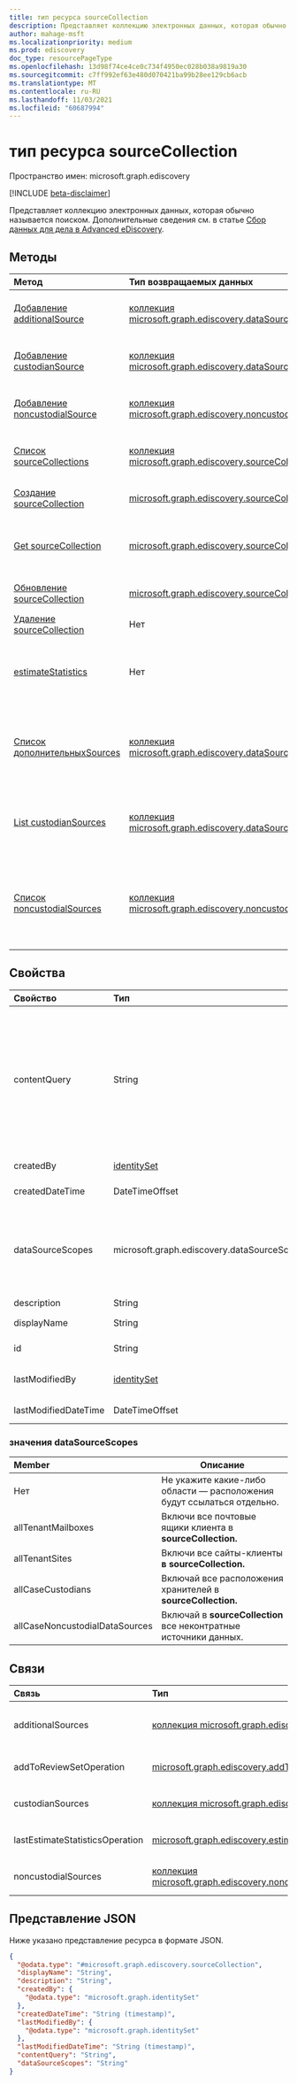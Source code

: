 ```yaml
---
title: тип ресурса sourceCollection
description: Представляет коллекцию электронных данных, которая обычно называется поиском.
author: mahage-msft
ms.localizationpriority: medium
ms.prod: ediscovery
doc_type: resourcePageType
ms.openlocfilehash: 13d98f74ce4ce0c734f4950ec028b038a9819a30
ms.sourcegitcommit: c7ff992ef63e480d070421ba99b28ee129cb6acb
ms.translationtype: MT
ms.contentlocale: ru-RU
ms.lasthandoff: 11/03/2021
ms.locfileid: "60687994"
---
```

# <a name="sourcecollection-resource-type"></a>тип ресурса sourceCollection

Пространство имен: microsoft.graph.ediscovery

[!INCLUDE [beta-disclaimer](../../includes/beta-disclaimer.md)]

Представляет коллекцию электронных данных, которая обычно называется поиском. Дополнительные сведения см. в статье [Сбор данных для дела в Advanced eDiscovery](/microsoft-365/compliance/collecting-data-for-ediscovery).

## <a name="methods"></a>Методы

|Метод|Тип возвращаемых данных|Описание|
|:---|:---|:---|
|[Добавление additionalSource](../api/ediscovery-sourcecollection-post-additionalsources.md)|[коллекция microsoft.graph.ediscovery.dataSource](../resources/ediscovery-datasource.md)|Добавьте дополнительный **объект dataSource** в исходный набор.|
|[Добавление custodianSource](../api/ediscovery-sourcecollection-post-custodiansources.md)|[коллекция microsoft.graph.ediscovery.dataSource](../resources/ediscovery-datasource.md)|Добавьте объект **dataSource хранителя в** исходный набор.|
|[Добавление noncustodialSource](../api/ediscovery-sourcecollection-post-noncustodialsources.md)|[коллекция microsoft.graph.ediscovery.noncustodialSource](../resources/ediscovery-noncustodialdatasource.md)|Добавьте объект **noncustodialSource,** не отстойный для источника.|
|[Список sourceCollections](../api/ediscovery-case-list-sourcecollections.md)|[коллекция microsoft.graph.ediscovery.sourceCollection](../resources/ediscovery-sourcecollection.md)|Получите список объектов **sourceCollection** и их свойств.|
|[Создание sourceCollection](../api/ediscovery-case-post-sourcecollections.md)|[microsoft.graph.ediscovery.sourceCollection](../resources/ediscovery-sourcecollection.md)|Создайте новый **объект sourceCollection.**|
|[Get sourceCollection](../api/ediscovery-sourcecollection-get.md)|[microsoft.graph.ediscovery.sourceCollection](../resources/ediscovery-sourcecollection.md)|Ознакомьтесь с свойствами и отношениями **объекта sourceCollection.**|
|[Обновление sourceCollection](../api/ediscovery-sourcecollection-update.md)|[microsoft.graph.ediscovery.sourceCollection](../resources/ediscovery-sourcecollection.md)|Обновление свойств объекта **sourceCollection.**|
|[Удаление sourceCollection](../api/ediscovery-sourcecollection-delete.md)|Нет|Удаление **объекта sourceCollection.**|
|[estimateStatistics](../api/ediscovery-sourcecollection-estimatestatistics.md)|Нет|Запустите оценку количества электронных писем и документов в коллекции исходных данных.|
|[Список дополнительныхSources](../api/ediscovery-sourcecollection-list-additionalsources.md)|[коллекция microsoft.graph.ediscovery.dataSource](../resources/ediscovery-datasource.md)|Получите список дополнительных объектов **dataSource,** связанных с исходным собранием.|
|[List custodianSources](../api/ediscovery-sourcecollection-list-custodiansources.md)|[коллекция microsoft.graph.ediscovery.dataSource](../resources/ediscovery-datasource.md)|Получите список объектов **custodian dataSource,** связанных с исходным собранием.|
|[Список noncustodialSources](../api/ediscovery-sourcecollection-list-noncustodialsources.md)|[коллекция microsoft.graph.ediscovery.noncustodialSource](../resources/ediscovery-noncustodialdatasource.md)|Получите список объектов **noncustodialSource,** связанных с коллекцией источников, не связанных с источниками.|

## <a name="properties"></a>Свойства

|Свойство|Тип|Описание|
|:---|:---|:---|
|contentQuery|String|Строка запроса в запросе KQL (Язык запросов ключевых слов). Подробные сведения см. в [статье Ключевые запросы и условия поиска для поиска контента и поиска электронных данных.](https://docs.microsoft.com/microsoft-365/compliance/keyword-queries-and-search-conditions) Поиск можно уточнить с помощью полей в паре со значениями; например, *subject:"Quarterly Financials" And Date>=06/01/2016 and Date<=07/01/2016*.|
|createdBy|[identitySet](../resources/identityset.md)|Пользователь, создавший **sourceCollection.**|
|createdDateTime|DateTimeOffset|Дата и время создания **sourceCollection.**|
|dataSourceScopes|microsoft.graph.ediscovery.dataSourceScopes|При указании коллекция будет охватывать всю службу для всей рабочей нагрузки. Возможные значения: `none`, `allTenantMailboxes`, `allTenantSites`, `allCaseCustodians`, `allCaseNoncustodialDataSources`.|
|description|String|Описание **sourceCollection**.|
|displayName|String|Имя отображения **sourceCollection**.|
|id|String| ID для **sourceCollection**. Только для чтения. |
|lastModifiedBy|[identitySet](../resources/identityset.md)|Последний пользователь, который изменил **sourceCollection**.|
|lastModifiedDateTime|DateTimeOffset|Последняя дата и время изменения **sourceCollection.**|

### <a name="datasourcescopes-values"></a>значения dataSourceScopes

|Member|Описание|
|:----|-----------|
|Нет|Не укажите какие-либо области — расположения будут ссылаться отдельно.|
|allTenantMailboxes|Включи все почтовые ящики клиента в **sourceCollection.**|
|allTenantSites|Включи все сайты-клиенты **в sourceCollection.**|
|allCaseCustodians|Включай все расположения хранителей в **sourceCollection.**|
|allCaseNoncustodialDataSources|Включай в **sourceCollection** все неконтратные источники данных.|

## <a name="relationships"></a>Связи

|Связь|Тип|Описание|
|:---|:---|:---|
|additionalSources|[коллекция microsoft.graph.ediscovery.dataSource](../resources/ediscovery-datasource.md)|Добавляет дополнительный источник **в sourceCollection.**|
|addToReviewSetOperation|[microsoft.graph.ediscovery.addToReviewSetOperation](../resources/ediscovery-addtoreviewsetoperation.md)|Добавляет результаты **sourceCollection в** указанный **обзорSet**.|
|custodianSources|[коллекция microsoft.graph.ediscovery.dataSource](../resources/ediscovery-datasource.md)|**Источники custodian,** включенные в **sourceCollection.**|
|lastEstimateStatisticsOperation|[microsoft.graph.ediscovery.estimateStatisticsOperation](../resources/ediscovery-estimatestatisticsoperation.md)|Последняя операция оценки, связанная с **sourceCollection.**|
|noncustodialSources|[коллекция microsoft.graph.ediscovery.noncustodialDataSource](../resources/ediscovery-noncustodialdatasource.md)|**noncustodialDataSource** источники, включенные в **sourceCollection**|

## <a name="json-representation"></a>Представление JSON

Ниже указано представление ресурса в формате JSON.
<!-- {
  "blockType": "resource",
  "keyProperty": "id",
  "@odata.type": "microsoft.graph.ediscovery.sourceCollection",
  "openType": false
}
-->

``` json
{
  "@odata.type": "#microsoft.graph.ediscovery.sourceCollection",
  "displayName": "String",
  "description": "String",
  "createdBy": {
    "@odata.type": "microsoft.graph.identitySet"
  },
  "createdDateTime": "String (timestamp)",
  "lastModifiedBy": {
    "@odata.type": "microsoft.graph.identitySet"
  },
  "lastModifiedDateTime": "String (timestamp)",
  "contentQuery": "String",
  "dataSourceScopes": "String"
}
```

